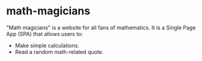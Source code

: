 # math-magicians
"Math magicians" is a website for all fans of mathematics. It is a Single Page App (SPA) that allows users to:  
- Make simple calculations. 
- Read a random math-related quote.
